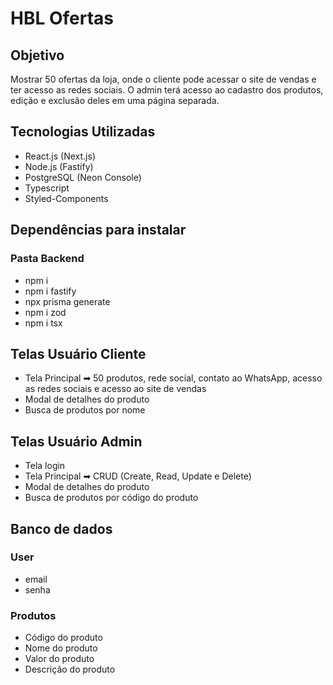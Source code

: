 # HBL Ofertas

## Objetivo

Mostrar 50 ofertas da loja, onde o cliente pode acessar o site de vendas e ter acesso as redes sociais.
O admin terá acesso ao cadastro dos produtos, edição e exclusão deles em uma página separada.

## Tecnologias Utilizadas

- React.js (Next.js)
- Node.js (Fastify)
- PostgreSQL (Neon Console)
- Typescript
- Styled-Components

## Dependências para instalar

### Pasta Backend

- npm i
- npm i fastify
- npx prisma generate
- npm i zod
- npm i tsx

## Telas Usuário Cliente

- Tela Principal ➡ 50 produtos, rede social, contato ao WhatsApp, acesso as redes sociais e acesso ao site de vendas
- Modal de detalhes do produto
- Busca de produtos por nome

## Telas Usuário Admin

- Tela login
- Tela Principal ➡ CRUD (Create, Read, Update e Delete)
- Modal de detalhes do produto
- Busca de produtos por código do produto

## Banco de dados

### User

- email
- senha

### Produtos

- Código do produto
- Nome do produto
- Valor do produto
- Descrição do produto
